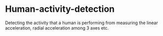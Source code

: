 # Human-activity-detection
Detecting the activity that a human is performing from measuring the linear acceleration, radial acceleration among 3 axes etc.
